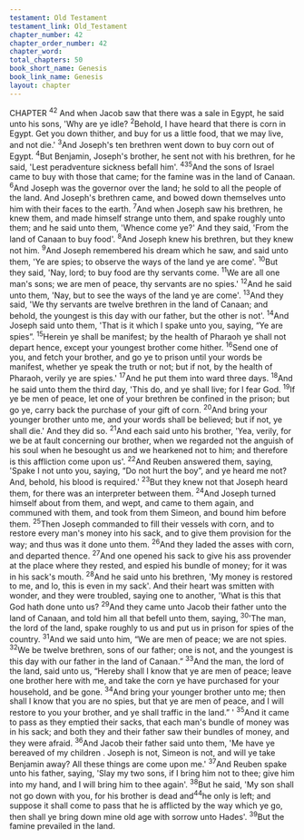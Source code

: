 ```yaml
---
testament: Old Testament
testament_link: Old_Testament
chapter_number: 42
chapter_order_number: 42
chapter_word: 
total_chapters: 50
book_short_name: Genesis
book_link_name: Genesis
layout: chapter
---
```


CHAPTER <sup>42</sup>
And when Jacob saw that there was a sale in Egypt, he said unto his sons,
'Why are ye idle?  <sup>2</sup>Behold, I have heard that there is corn in Egypt. Get you down
thither, and buy for us a little food, that we may live, and not die.' <sup>3</sup>And Joseph's ten
brethren went down to buy corn out of Egypt. <sup>4</sup>But Benjamin, Joseph's brother, he sent
not with his brethren, for he said, 'Lest peradventure sickness befall him'. <sup>435</sup>And the sons of Israel came to buy with those that came; for the famine was in
the land of Canaan. <sup>6</sup>And Joseph was the governor over the land; he sold to all the
people of the land. And Joseph's brethren came, and bowed down themselves unto him
with their faces to the earth. <sup>7</sup>And when Joseph saw his brethren, he knew them, and
made himself strange unto them, and spake roughly unto them; and he said unto them,
'Whence come ye?' And they said, 'From the land of Canaan to buy food'. <sup>8</sup>And Joseph
knew his brethren, but they knew not him. <sup>9</sup>And Joseph remembered his dream which
he saw, and said unto them, 'Ye are spies; to observe the ways of the land ye are come'.
<sup>10</sup>But they said, 'Nay, lord; to buy food are thy servants come. <sup>11</sup>We are all one man's
sons; we are men of peace, thy servants are no spies.' <sup>12</sup>And he said unto them, 'Nay,
but to see the ways of the land ye are come'. <sup>13</sup>And they said, 'We thy servants are
twelve brethren in the land of Canaan; and behold, the youngest is this day with our
father, but the other is not'. <sup>14</sup>And Joseph said unto them, 'That is it which I spake
unto you, saying, “Ye are spies”. <sup>15</sup>Herein ye shall be manifest; by the health of Pharaoh
ye shall not depart hence, except your youngest brother come hither. <sup>16</sup>Send one of
you, and fetch your brother, and go ye to prison until your words be manifest, whether
ye speak the truth or not; but if not, by the health of Pharaoh, verily ye are spies.'
<sup>17</sup>And he put them into ward three days. 
<sup>18</sup>And he said unto them the third day, 'This do, and ye shall live; for I fear
God. <sup>19</sup>If ye be men of peace, let one of your brethren be confined in the prison; but go
ye, carry back the purchase of your gift of corn. <sup>20</sup>And bring your younger brother unto
me, and your words shall be believed; but if not, ye shall die.' And they did so. <sup>21</sup>And
each said unto his brother, 'Yea, verily, for we be at fault concerning our brother, when
we regarded not the anguish of his soul when he besought us and we hearkened not to
him; and therefore is this affliction come upon us'. <sup>22</sup>And Reuben answered them,
saying, 'Spake I not unto you, saying, “Do not hurt the boy”, and ye heard me not?
And, behold, his blood is required.' <sup>23</sup>But they knew not that Joseph heard them, for
there was an interpreter between them. <sup>24</sup>And Joseph turned himself about from them,
and wept, and came to them again, and communed with them, and took from them
Simeon, and bound him before them. <sup>25</sup>Then Joseph commanded to fill their vessels
with corn, and to restore every man's money into his sack, and to give them provision
for the way; and thus was it done unto them. <sup>26</sup>And they laded the asses with corn, and
departed thence. <sup>27</sup>And one opened his sack to give his ass provender at the place
where they rested, and espied his bundle of money; for it was in his sack's mouth.
<sup>28</sup>And he said unto his brethren, 'My money is restored to me, and lo, this is even in my
sack'. And their heart was smitten with wonder, and they were troubled, saying one to
another, 'What is this that God hath done unto us? 
<sup>29</sup>And they came unto Jacob their father unto the land of Canaan, and told him
all that befell unto them, saying, <sup>30</sup>'The man, the lord of the land, spake roughly to us
and put us in prison for spies of the country. <sup>31</sup>And we said unto him, “We are men of
peace; we are not spies. <sup>32</sup>We be twelve brethren, sons of our father; one is not, and the
youngest is this day with our father in the land of Canaan.” <sup>33</sup>And the man, the lord of
the land, said unto us, “Hereby shall I know that ye are men of peace; leave one brother
here with me, and take the corn ye have purchased for your household, and be gone.
<sup>34</sup>And bring your younger brother unto me; then shall I know that you are no spies, but
that ye are men of peace, and I will restore to you your brother, and ye shall traffic in
the land.” ' <sup>35</sup>And it came to pass as they emptied their sacks, that each man's bundle of
money was in his sack; and both they and their father saw their bundles of money, and
they were afraid. <sup>36</sup>And Jacob their father said unto them, 'Me have ye bereaved of my
children . Joseph is not, Simeon is not, and will ye take Benjamin away?  All these
things are come upon me.' <sup>37</sup>And Reuben spake unto his father, saying, 'Slay my two
sons, if I bring him not to thee; give him into my hand, and I will bring him to thee
again'. <sup>38</sup>But he said, 'My son shall not go down with you, for his brother is dead and<sup>44</sup>he only is left; and suppose it shall come to pass that he is afflicted by the way which ye
go, then shall ye bring down mine old age with sorrow unto Hades'. <sup>39</sup>But the famine
prevailed in the land.